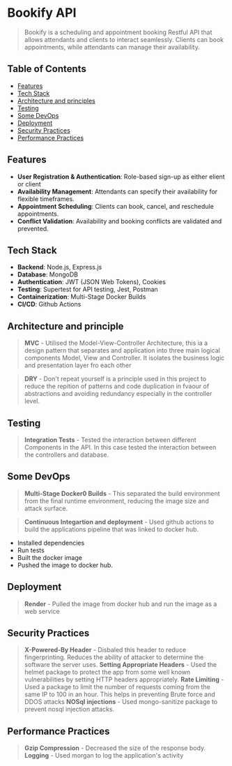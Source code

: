 # Bookify API

> Bookify is a scheduling and appointment booking Restful API that allows attendants and clients to interact seamlessly. Clients can book appointments, while attendants can manage their availability. 

## Table of Contents
- [Features](#features)
- [Tech Stack](#tech-stack)
- [Architecture and principles](#architecture-and-principles)
- [Testing](#testing)
- [Some DevOps](#some-devops)
- [Deployment](#deployment)
- [Security Practices](security-practices)
- [Performance Practices](performance-practices)


## Features
- **User Registration & Authentication**: Role-based sign-up as either elient or client
- **Availability Management**: Attendants can specify their availability for flexible timeframes.
- **Appointment Scheduling**: Clients can book, cancel, and reschedule appointments.
- **Conflict Validation**: Availability and booking conflicts are validated and prevented.

## Tech Stack
- **Backend**: Node.js, Express.js
- **Database**: MongoDB
- **Authentication**: JWT (JSON Web Tokens), Cookies
- **Testing**: Supertest for API testing, Jest, Postman
- **Containerization**: Multi-Stage Docker Builds
- **CI/CD**: Github Actions

## Architecture and principle
 > **MVC** - Utilised the Model-View-Controller Architecture, this ia a design pattern that separates and application into three main logical components Model, View and Controller. It isolates the business logic and presentation layer fro each other

 >**DRY** - Don't repeat yourself is a principle used in this project to reduce the repition of patterns and code duplication in fvaour of abstractions and avoiding redundancy especially in the controller level.

 ## Testing
 > **Integration Tests** - Tested the interaction between different Components in the API. In this case tested the interaction between the controllers and database.

## Some DevOps

> **Multi-Stage Docker0 Builds** - This separated the build environment from the final runtime environment, reducing the image size and attack surface.

> **Continuous Integartion and deployment** - Used github actions to build the applications pipeline that was linked to docker hub.

 - Installed dependencies
 - Run tests
 - Built the docker image
 - Pushed the image to docker hub.

 ## Deployment
 > **Render** - Pulled the image from docker hub and run the image as a web service

## Security Practices
> **X-Powered-By Header** - Disbaled this header to reduce fingerprinting. Reduces the ability of attacker to determine the software the server uses.
> **Setting Appropriate Headers** - Used the helmet package to protect the app from some well known vulnerabilities by setting HTTP headers appropriately.
> **Rate Limiting** - Used a package to limit the number of  requests coming from the same IP to 100 in an hour. This helps in preventing Brute force and DDOS attacks
>  **NOSql injections** - Used mongo-sanitize package to prevent nosql injection attacks.

## Performance Practices
> **Gzip Compression** - Decreased the size of the response body.
> **Logging** - Used morgan to log the application's activity
